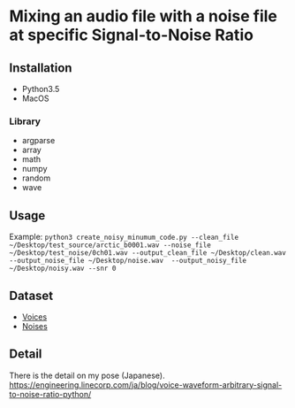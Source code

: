 # Mixing an audio file with a noise file at specific Signal-to-Noise Ratio

## Installation
- Python3.5
- MacOS

### Library
- argparse
- array
- math
- numpy
- random
- wave

## Usage
Example: `python3 create_noisy_minumum_code.py --clean_file ~/Desktop/test_source/arctic_b0001.wav --noise_file ~/Desktop/test_noise/0ch01.wav --output_clean_file ~/Desktop/clean.wav --output_noise_file ~/Desktop/noise.wav  --output_noisy_file ~/Desktop/noisy.wav --snr 0`

## Dataset
- [Voices](http://festvox.org/cmu_arctic/)
- [Noises](https://zenodo.org/record/1227121#.W2wUVNj7TUI)

## Detail
There is the detail on my pose (Japanese).
https://engineering.linecorp.com/ja/blog/voice-waveform-arbitrary-signal-to-noise-ratio-python/
